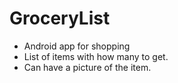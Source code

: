# GroceryList

- Android app for shopping
- List of items with how many to get.
- Can have a picture of the item.
